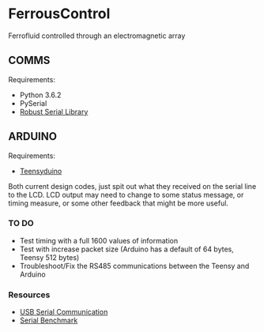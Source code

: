 # FerrousControl
Ferrofluid controlled through an electromagnetic array

## COMMS
Requirements:
- Python 3.6.2
- PySerial
- [Robust Serial Library](https://github.com/araffin/arduino-robust-serial)

## ARDUINO
Requirements:
- [Teensyduino](https://www.pjrc.com/teensy/teensyduino.html)

Both current design codes, just spit out what they received on the serial line to the LCD.  LCD output may need to change to some status message, or timing measure, or some other feedback that might be more useful.

### TO DO
- Test timing with a full 1600 values of information
- Test with increase packet size (Arduino has a default of 64 bytes, Teensy 512 bytes)
- Troubleshoot/Fix the RS485 communications between the Teensy and Arduino

### Resources
- [USB Serial Communication](https://www.pjrc.com/teensy/td_serial.html)
- [Serial Benchmark](https://www.pjrc.com/teensy/benchmark_usb_serial_receive.html) 




